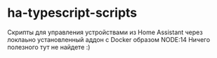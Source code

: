 # ha-typescript-scripts
Скрипты для управления устройствами из Home Assistant через локлаьно установленный аддон с Docker образом NODE:14
Ничего полезного тут не найдете :)
